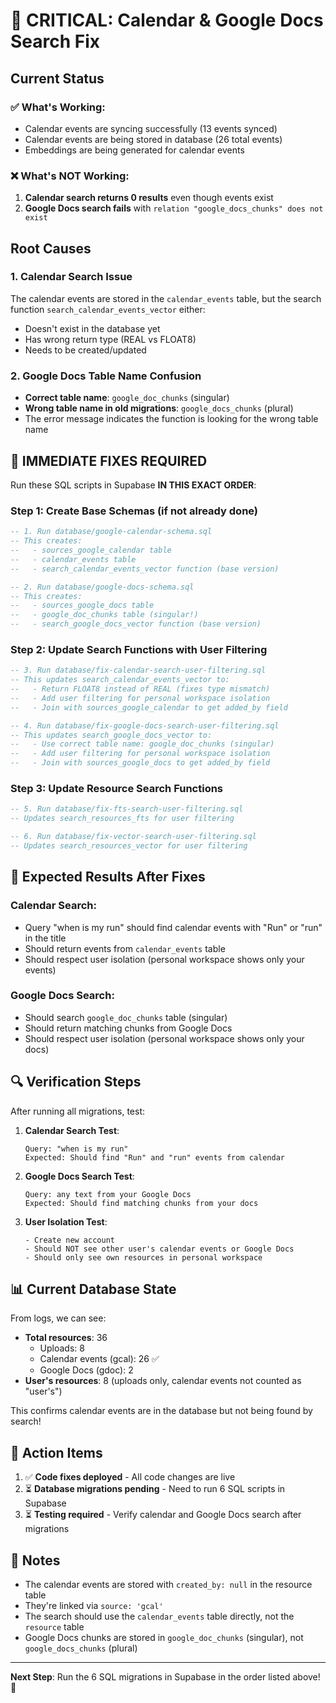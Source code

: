 # 🚨 CRITICAL: Calendar & Google Docs Search Fix

## Current Status

### ✅ What's Working:
- Calendar events are syncing successfully (13 events synced)
- Calendar events are being stored in database (26 total events)
- Embeddings are being generated for calendar events

### ❌ What's NOT Working:
1. **Calendar search returns 0 results** even though events exist
2. **Google Docs search fails** with `relation "google_docs_chunks" does not exist`

## Root Causes

### 1. Calendar Search Issue
The calendar events are stored in the `calendar_events` table, but the search function `search_calendar_events_vector` either:
- Doesn't exist in the database yet
- Has wrong return type (REAL vs FLOAT8)
- Needs to be created/updated

### 2. Google Docs Table Name Confusion
- **Correct table name**: `google_doc_chunks` (singular)
- **Wrong table name in old migrations**: `google_docs_chunks` (plural)
- The error message indicates the function is looking for the wrong table name

## 🔧 IMMEDIATE FIXES REQUIRED

Run these SQL scripts in Supabase **IN THIS EXACT ORDER**:

### Step 1: Create Base Schemas (if not already done)

```sql
-- 1. Run database/google-calendar-schema.sql
-- This creates:
--   - sources_google_calendar table
--   - calendar_events table
--   - search_calendar_events_vector function (base version)
```

```sql
-- 2. Run database/google-docs-schema.sql  
-- This creates:
--   - sources_google_docs table
--   - google_doc_chunks table (singular!)
--   - search_google_docs_vector function (base version)
```

### Step 2: Update Search Functions with User Filtering

```sql
-- 3. Run database/fix-calendar-search-user-filtering.sql
-- This updates search_calendar_events_vector to:
--   - Return FLOAT8 instead of REAL (fixes type mismatch)
--   - Add user filtering for personal workspace isolation
--   - Join with sources_google_calendar to get added_by field
```

```sql
-- 4. Run database/fix-google-docs-search-user-filtering.sql
-- This updates search_google_docs_vector to:
--   - Use correct table name: google_doc_chunks (singular)
--   - Add user filtering for personal workspace isolation
--   - Join with sources_google_docs to get added_by field
```

### Step 3: Update Resource Search Functions

```sql
-- 5. Run database/fix-fts-search-user-filtering.sql
-- Updates search_resources_fts for user filtering
```

```sql
-- 6. Run database/fix-vector-search-user-filtering.sql
-- Updates search_resources_vector for user filtering
```

## 🎯 Expected Results After Fixes

### Calendar Search:
- Query "when is my run" should find calendar events with "Run" or "run" in the title
- Should return events from `calendar_events` table
- Should respect user isolation (personal workspace shows only your events)

### Google Docs Search:
- Should search `google_doc_chunks` table (singular)
- Should return matching chunks from Google Docs
- Should respect user isolation (personal workspace shows only your docs)

## 🔍 Verification Steps

After running all migrations, test:

1. **Calendar Search Test**:
   ```
   Query: "when is my run"
   Expected: Should find "Run" and "run" events from calendar
   ```

2. **Google Docs Search Test**:
   ```
   Query: any text from your Google Docs
   Expected: Should find matching chunks from your docs
   ```

3. **User Isolation Test**:
   ```
   - Create new account
   - Should NOT see other user's calendar events or Google Docs
   - Should only see own resources in personal workspace
   ```

## 📊 Current Database State

From logs, we can see:
- **Total resources**: 36
  - Uploads: 8
  - Calendar events (gcal): 26 ✅
  - Google Docs (gdoc): 2
- **User's resources**: 8 (uploads only, calendar events not counted as "user's")

This confirms calendar events are in the database but not being found by search!

## 🚀 Action Items

1. ✅ **Code fixes deployed** - All code changes are live
2. ⏳ **Database migrations pending** - Need to run 6 SQL scripts in Supabase
3. ⏳ **Testing required** - Verify calendar and Google Docs search after migrations

## 📝 Notes

- The calendar events are stored with `created_by: null` in the resource table
- They're linked via `source: 'gcal'` 
- The search should use the `calendar_events` table directly, not the `resource` table
- Google Docs chunks are stored in `google_doc_chunks` (singular), not `google_docs_chunks` (plural)

---

**Next Step**: Run the 6 SQL migrations in Supabase in the order listed above! 🎯

